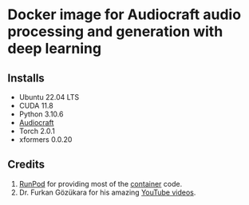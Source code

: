 # Docker image for Audiocraft audio processing and generation with deep learning

## Installs

* Ubuntu 22.04 LTS
* CUDA 11.8
* Python 3.10.6
* [Audiocraft](
  https://github.com/facebookresearch/audiocraft)
* Torch 2.0.1
* xformers 0.0.20

## Credits

1. [RunPod](https://www.runpod.io/) for providing most
   of the [container](https://github.com/runpod/containers) code.
2. Dr. Furkan Gözükara for his amazing
   [YouTube videos](https://www.youtube.com/@SECourses/videos]).